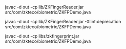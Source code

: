 javac -d out -cp lib/ZKFingerReader.jar src/com/zkteco/biometric/ZKFPDemo.java

javac -d out -cp lib/ZKFingerReader.jar -Xlint:deprecation src/com/zkteco/biometric/ZKFPDemo.java


javac -d out -cp libs/zkfingerprint.jar src/com/zkteco/biometric/ZKFPDemo.java


